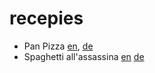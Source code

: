 # recepies

- Pan Pizza [en](recepies/en/Pan-Pizza-en.md), [de](recepies/de/Pan-Pizza-de.md)
- Spaghetti all'assassina [en](recepies/en/Spaghetti-all-assassina.md) [de](recepies/de/Spaghetti-all-assassina.md)
